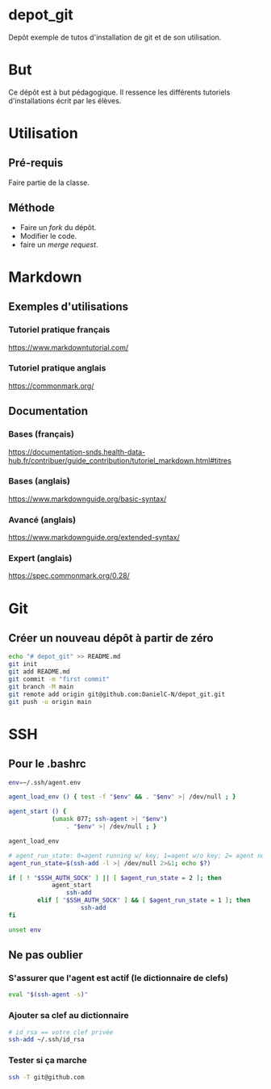 # depot_git

Depôt exemple de tutos d'installation de git et de son utilisation.  

# But

Ce dépôt est à but pédagogique. Il ressence les différents tutoriels d'installations écrit par les élèves.

# Utilisation

## Pré-requis

Faire partie de la classe.

## Méthode

* Faire un *fork* du dépôt.
* Modifier le code.
* faire un *merge request*.

# Markdown

## Exemples d'utilisations

### Tutoriel pratique français

https://www.markdowntutorial.com/

### Tutoriel pratique anglais
https://commonmark.org/

## Documentation

### Bases (français)

https://documentation-snds.health-data-hub.fr/contribuer/guide_contribution/tutoriel_markdown.html#titres

### Bases (anglais)

https://www.markdownguide.org/basic-syntax/

### Avancé (anglais)

https://www.markdownguide.org/extended-syntax/

### Expert (anglais)

https://spec.commonmark.org/0.28/

# Git

## Créer un nouveau dépôt à partir de zéro

```bash
echo "# depot_git" >> README.md
git init
git add README.md
git commit -m "first commit"
git branch -M main
git remote add origin git@github.com:DanielC-N/depot_git.git
git push -u origin main
```

# SSH

## Pour le .bashrc

```bash
env=~/.ssh/agent.env

agent_load_env () { test -f "$env" && . "$env" >| /dev/null ; }

agent_start () {
            (umask 077; ssh-agent >| "$env")
                . "$env" >| /dev/null ; }

agent_load_env

# agent_run_state: 0=agent running w/ key; 1=agent w/o key; 2= agent not running
agent_run_state=$(ssh-add -l >| /dev/null 2>&1; echo $?)

if [ ! "$SSH_AUTH_SOCK" ] || [ $agent_run_state = 2 ]; then
            agent_start
                ssh-add
        elif [ "$SSH_AUTH_SOCK" ] && [ $agent_run_state = 1 ]; then
                    ssh-add
fi

unset env
```

## Ne pas oublier

### S'assurer que l'agent est actif (le dictionnaire de clefs)

```bash
eval "$(ssh-agent -s)"
```

### Ajouter sa clef au dictionnaire

```bash
# id_rsa == votre clef privée
ssh-add ~/.ssh/id_rsa
```

### Tester si ça marche

```bash
ssh -T git@github.com
```